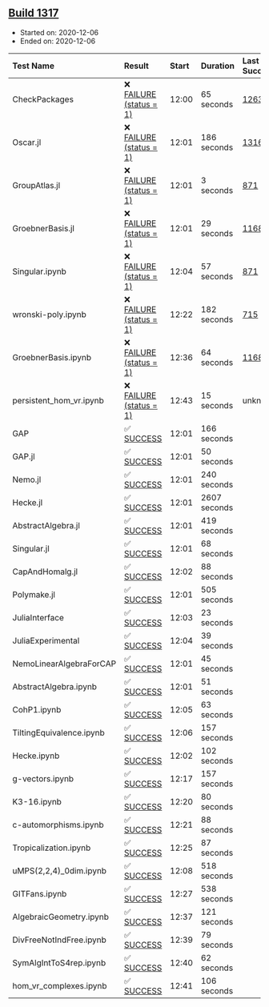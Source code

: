 ## [Build 1317](https://oscarci.mathematik.uni-kl.de/job/oscar-stable/1317/)

* Started on: 2020-12-06
* Ended on: 2020-12-06

| Test Name    | Result | Start | Duration | Last Success | First Failure |
|:-------------|:-------|:------|:---------|:-------------|:--------------|
| CheckPackages | ❌ [FAILURE (status = 1)](https://oscarci.mathematik.uni-kl.de/job/oscar-stable/1317/artifact/logs/build-1317/CheckPackages.log) | 12:00 | 65 seconds | [1263](https://oscarci.mathematik.uni-kl.de/job/oscar-stable/1263/) | [1264](https://oscarci.mathematik.uni-kl.de/job/oscar-stable/1264/) |
| Oscar.jl | ❌ [FAILURE (status = 1)](https://oscarci.mathematik.uni-kl.de/job/oscar-stable/1317/artifact/logs/build-1317/Oscar.jl.log) | 12:01 | 186 seconds | [1316](https://oscarci.mathematik.uni-kl.de/job/oscar-stable/1316/) | [1317](https://oscarci.mathematik.uni-kl.de/job/oscar-stable/1317/) |
| GroupAtlas.jl | ❌ [FAILURE (status = 1)](https://oscarci.mathematik.uni-kl.de/job/oscar-stable/1317/artifact/logs/build-1317/GroupAtlas.jl.log) | 12:01 | 3 seconds | [871](https://oscarci.mathematik.uni-kl.de/job/oscar-stable/871/) | [872](https://oscarci.mathematik.uni-kl.de/job/oscar-stable/872/) |
| GroebnerBasis.jl | ❌ [FAILURE (status = 1)](https://oscarci.mathematik.uni-kl.de/job/oscar-stable/1317/artifact/logs/build-1317/GroebnerBasis.jl.log) | 12:01 | 29 seconds | [1168](https://oscarci.mathematik.uni-kl.de/job/oscar-stable/1168/) | [1169](https://oscarci.mathematik.uni-kl.de/job/oscar-stable/1169/) |
| Singular.ipynb | ❌ [FAILURE (status = 1)](https://oscarci.mathematik.uni-kl.de/job/oscar-stable/1317/artifact/logs/build-1317/Singular.ipynb.log) | 12:04 | 57 seconds | [871](https://oscarci.mathematik.uni-kl.de/job/oscar-stable/871/) | [872](https://oscarci.mathematik.uni-kl.de/job/oscar-stable/872/) |
| wronski-poly.ipynb | ❌ [FAILURE (status = 1)](https://oscarci.mathematik.uni-kl.de/job/oscar-stable/1317/artifact/logs/build-1317/wronski-poly.ipynb.log) | 12:22 | 182 seconds | [715](https://oscarci.mathematik.uni-kl.de/job/oscar-stable/715/) | [716](https://oscarci.mathematik.uni-kl.de/job/oscar-stable/716/) |
| GroebnerBasis.ipynb | ❌ [FAILURE (status = 1)](https://oscarci.mathematik.uni-kl.de/job/oscar-stable/1317/artifact/logs/build-1317/GroebnerBasis.ipynb.log) | 12:36 | 64 seconds | [1168](https://oscarci.mathematik.uni-kl.de/job/oscar-stable/1168/) | [1169](https://oscarci.mathematik.uni-kl.de/job/oscar-stable/1169/) |
| persistent_hom_vr.ipynb | ❌ [FAILURE (status = 1)](https://oscarci.mathematik.uni-kl.de/job/oscar-stable/1317/artifact/logs/build-1317/persistent_hom_vr.ipynb.log) | 12:43 | 15 seconds | unknown | unknown |
| GAP | ✅ [SUCCESS](https://oscarci.mathematik.uni-kl.de/job/oscar-stable/1317/artifact/logs/build-1317/GAP.log) | 12:01 | 166 seconds |  |  |
| GAP.jl | ✅ [SUCCESS](https://oscarci.mathematik.uni-kl.de/job/oscar-stable/1317/artifact/logs/build-1317/GAP.jl.log) | 12:01 | 50 seconds |  |  |
| Nemo.jl | ✅ [SUCCESS](https://oscarci.mathematik.uni-kl.de/job/oscar-stable/1317/artifact/logs/build-1317/Nemo.jl.log) | 12:01 | 240 seconds |  |  |
| Hecke.jl | ✅ [SUCCESS](https://oscarci.mathematik.uni-kl.de/job/oscar-stable/1317/artifact/logs/build-1317/Hecke.jl.log) | 12:01 | 2607 seconds |  |  |
| AbstractAlgebra.jl | ✅ [SUCCESS](https://oscarci.mathematik.uni-kl.de/job/oscar-stable/1317/artifact/logs/build-1317/AbstractAlgebra.jl.log) | 12:01 | 419 seconds |  |  |
| Singular.jl | ✅ [SUCCESS](https://oscarci.mathematik.uni-kl.de/job/oscar-stable/1317/artifact/logs/build-1317/Singular.jl.log) | 12:01 | 68 seconds |  |  |
| CapAndHomalg.jl | ✅ [SUCCESS](https://oscarci.mathematik.uni-kl.de/job/oscar-stable/1317/artifact/logs/build-1317/CapAndHomalg.jl.log) | 12:02 | 88 seconds |  |  |
| Polymake.jl | ✅ [SUCCESS](https://oscarci.mathematik.uni-kl.de/job/oscar-stable/1317/artifact/logs/build-1317/Polymake.jl.log) | 12:01 | 505 seconds |  |  |
| JuliaInterface | ✅ [SUCCESS](https://oscarci.mathematik.uni-kl.de/job/oscar-stable/1317/artifact/logs/build-1317/JuliaInterface.log) | 12:03 | 23 seconds |  |  |
| JuliaExperimental | ✅ [SUCCESS](https://oscarci.mathematik.uni-kl.de/job/oscar-stable/1317/artifact/logs/build-1317/JuliaExperimental.log) | 12:04 | 39 seconds |  |  |
| NemoLinearAlgebraForCAP | ✅ [SUCCESS](https://oscarci.mathematik.uni-kl.de/job/oscar-stable/1317/artifact/logs/build-1317/NemoLinearAlgebraForCAP.log) | 12:01 | 45 seconds |  |  |
| AbstractAlgebra.ipynb | ✅ [SUCCESS](https://oscarci.mathematik.uni-kl.de/job/oscar-stable/1317/artifact/logs/build-1317/AbstractAlgebra.ipynb.log) | 12:01 | 51 seconds |  |  |
| CohP1.ipynb | ✅ [SUCCESS](https://oscarci.mathematik.uni-kl.de/job/oscar-stable/1317/artifact/logs/build-1317/CohP1.ipynb.log) | 12:05 | 63 seconds |  |  |
| TiltingEquivalence.ipynb | ✅ [SUCCESS](https://oscarci.mathematik.uni-kl.de/job/oscar-stable/1317/artifact/logs/build-1317/TiltingEquivalence.ipynb.log) | 12:06 | 157 seconds |  |  |
| Hecke.ipynb | ✅ [SUCCESS](https://oscarci.mathematik.uni-kl.de/job/oscar-stable/1317/artifact/logs/build-1317/Hecke.ipynb.log) | 12:02 | 102 seconds |  |  |
| g-vectors.ipynb | ✅ [SUCCESS](https://oscarci.mathematik.uni-kl.de/job/oscar-stable/1317/artifact/logs/build-1317/g-vectors.ipynb.log) | 12:17 | 157 seconds |  |  |
| K3-16.ipynb | ✅ [SUCCESS](https://oscarci.mathematik.uni-kl.de/job/oscar-stable/1317/artifact/logs/build-1317/K3-16.ipynb.log) | 12:20 | 80 seconds |  |  |
| c-automorphisms.ipynb | ✅ [SUCCESS](https://oscarci.mathematik.uni-kl.de/job/oscar-stable/1317/artifact/logs/build-1317/c-automorphisms.ipynb.log) | 12:21 | 88 seconds |  |  |
| Tropicalization.ipynb | ✅ [SUCCESS](https://oscarci.mathematik.uni-kl.de/job/oscar-stable/1317/artifact/logs/build-1317/Tropicalization.ipynb.log) | 12:25 | 87 seconds |  |  |
| uMPS(2,2,4)_0dim.ipynb | ✅ [SUCCESS](https://oscarci.mathematik.uni-kl.de/job/oscar-stable/1317/artifact/logs/build-1317/uMPS-2-2-4-_0dim.ipynb.log) | 12:08 | 518 seconds |  |  |
| GITFans.ipynb | ✅ [SUCCESS](https://oscarci.mathematik.uni-kl.de/job/oscar-stable/1317/artifact/logs/build-1317/GITFans.ipynb.log) | 12:27 | 538 seconds |  |  |
| AlgebraicGeometry.ipynb | ✅ [SUCCESS](https://oscarci.mathematik.uni-kl.de/job/oscar-stable/1317/artifact/logs/build-1317/AlgebraicGeometry.ipynb.log) | 12:37 | 121 seconds |  |  |
| DivFreeNotIndFree.ipynb | ✅ [SUCCESS](https://oscarci.mathematik.uni-kl.de/job/oscar-stable/1317/artifact/logs/build-1317/DivFreeNotIndFree.ipynb.log) | 12:39 | 79 seconds |  |  |
| SymAlgIntToS4rep.ipynb | ✅ [SUCCESS](https://oscarci.mathematik.uni-kl.de/job/oscar-stable/1317/artifact/logs/build-1317/SymAlgIntToS4rep.ipynb.log) | 12:40 | 62 seconds |  |  |
| hom_vr_complexes.ipynb | ✅ [SUCCESS](https://oscarci.mathematik.uni-kl.de/job/oscar-stable/1317/artifact/logs/build-1317/hom_vr_complexes.ipynb.log) | 12:41 | 106 seconds |  |  |

